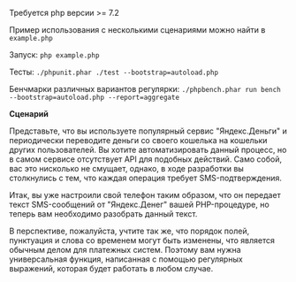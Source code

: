 Требуется php версии >= 7.2

Пример использования с несколькими сценариями можно найти в `example.php`

Запуск: `php example.php`

Тесты: `./phpunit.phar ./test --bootstrap=autoload.php`

Бенчмарки различных вариантов регулярки: `./phpbench.phar run bench --bootstrap=autoload.php --report=aggregate`

**Сценарий**

Представьте, что вы используете популярный сервис "Яндекс.Деньги" и периодически переводите деньги со своего кошелька 
на кошельки других пользователей. Вы хотите автоматизировать данный процесс, но в самом сервисе отсутствует API для подобных действий. 
Само собой, вас это нисколько не смущает, однако, в ходе разработки вы столкнулись с тем, что каждая операция требует SMS-подтверждения.

Итак, вы уже настроили свой телефон таким образом, что он передает текст SMS-сообщений от "Яндекс.Денег" вашей PHP-процедуре, 
но теперь вам необходимо разобрать данный текст.

В перспективе, пожалуйста, учтите так же, что порядок полей, пунктуация и слова со временем могут быть изменены, 
что является обычным делом для платежных систем. Поэтому вам нужна универсальная функция, написанная с помощью регулярных выражений, 
которая будет работать в любом случае.